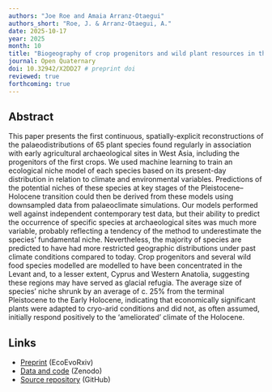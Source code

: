```yaml
---
authors: "Joe Roe and Amaia Arranz-Otaegui"
authors_short: "Roe, J. & Arranz-Otaegui, A."
date: 2025-10-17
year: 2025
month: 10
title: "Biogeography of crop progenitors and wild plant resources in the terminal Pleistocene and Early Holocene of West Asia, 14.7–8.3 ka"
journal: Open Quaternary
doi: 10.32942/X2DD27 # preprint doi
reviewed: true
forthcoming: true
---
```


## Abstract

This paper presents the first continuous, spatially-explicit reconstructions of the palaeodistributions of 65 plant species found regularly in association with early agricultural archaeological sites in West Asia, including the progenitors of the first crops. We used machine learning to train an ecological niche model of each species based on its present-day distribution in relation to climate and environmental variables. Predictions of the potential niches of these species at key stages of the Pleistocene–Holocene transition could then be derived from these models using downsampled data from palaeoclimate simulations. Our models performed well against independent contemporary test data, but their ability to predict the occurrence of specific species at archaeological sites was much more variable, probably reflecting a tendency of the method to underestimate the species’ fundamental niche. Nevertheless, the majority of species are predicted to have had more restricted geographic distributions under past climate conditions compared to today. Crop progenitors and several wild food species modelled are modelled to have been concentrated in the Levant and, to a lesser extent, Cyprus and Western Anatolia, suggesting these regions may have served as glacial refugia. The average size of species’ niche shrunk by an average of c. 25% from the terminal Pleistocene to the Early Holocene, indicating that economically significant plants were adapted to cryo-arid conditions and did not, as often assumed, initially respond positively to the ‘ameliorated’ climate of the Holocene.

## Links

* [Preprint](https://doi.org/10.32942/X2DD27) (EcoEvoRxiv)
* [Data and code](https://doi.org/10.5281/zenodo.14629984) (Zenodo)
* [Source repository](https://github.com/joeroe/WAsiaPaleoFloraENM) (GitHub)
